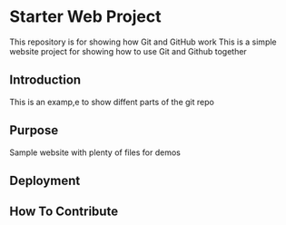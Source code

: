# Starter Web Project

This repository is for showing how Git and GitHub work
This is a simple website project for showing how to use Git and Github together

## Introduction

This is an examp,e to show diffent parts of the git repo

## Purpose

Sample website with plenty of files for demos

## Deployment

## How To Contribute
